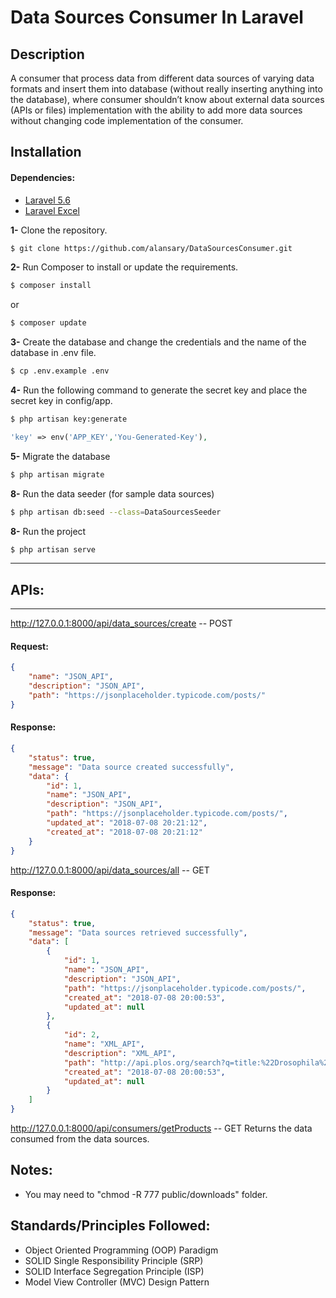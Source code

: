 # Data Sources Consumer In Laravel
## Description
A consumer that process data from different data sources of varying data formats and insert them into database (without really inserting anything into the database), where consumer shouldn’t know about external data sources (APIs or files) implementation with the ability to add more data sources without changing code implementation of the consumer.

## Installation


#### Dependencies:
* [Laravel 5.6](https://github.com/laravel/laravel)
* [Laravel Excel](https://github.com/Maatwebsite/Laravel-Excel)

**1-** Clone the repository.

```bash
$ git clone https://github.com/alansary/DataSourcesConsumer.git
```

**2-** Run Composer to install or update the requirements.

```bash
$ composer install
```

or

```bash
$ composer update
```

**3-** Create the database and change the credentials and the name of the database in .env file.

```bash
$ cp .env.example .env
```

**4-** Run the following command to generate the secret key and place the secret key in config/app.

```bash
$ php artisan key:generate
```
```php
'key' => env('APP_KEY','You-Generated-Key'),
```

**5-** Migrate the database
```bash
$ php artisan migrate
```

**8-** Run the data seeder (for sample data sources)
```bash
$ php artisan db:seed --class=DataSourcesSeeder
```
**8-** Run the project
```bash
$ php artisan serve
```

----
## APIs:
----

http://127.0.0.1:8000/api/data_sources/create -- POST
#### Request:
```json
{
	"name": "JSON_API",
	"description": "JSON_API",
	"path": "https://jsonplaceholder.typicode.com/posts/"
}
```
#### Response:
```json
{
    "status": true,
    "message": "Data source created successfully",
    "data": {
        "id": 1,
        "name": "JSON_API",
        "description": "JSON_API",
        "path": "https://jsonplaceholder.typicode.com/posts/",
        "updated_at": "2018-07-08 20:21:12",
        "created_at": "2018-07-08 20:21:12"
    }
}
```

http://127.0.0.1:8000/api/data_sources/all -- GET
#### Response:
```json
{
    "status": true,
    "message": "Data sources retrieved successfully",
    "data": [
        {
            "id": 1,
            "name": "JSON_API",
            "description": "JSON_API",
            "path": "https://jsonplaceholder.typicode.com/posts/",
            "created_at": "2018-07-08 20:00:53",
            "updated_at": null
        },
        {
            "id": 2,
            "name": "XML_API",
            "description": "XML_API",
            "path": "http://api.plos.org/search?q=title:%22Drosophila%22%20and%20body:%22RNA%22&fl=id,abstract",
            "created_at": "2018-07-08 20:00:53",
            "updated_at": null
        }
    ]
}
```

http://127.0.0.1:8000/api/consumers/getProducts -- GET
Returns the data consumed from the data sources.

## Notes:
* You may need to "chmod -R 777 public/downloads" folder.


## Standards/Principles Followed:
* Object Oriented Programming (OOP) Paradigm
* SOLID Single Responsibility Principle (SRP)
* SOLID Interface Segregation Principle (ISP)
* Model View Controller (MVC) Design Pattern
